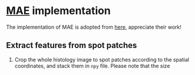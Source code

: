 # [MAE]((https://arxiv.org/abs/2111.06377)) implementation

The implementation of MAE is adopted from [here](https://github.com/pengzhiliang/MAE-pytorch), appreciate their work!

## Extract features from spot patches
1. Crop the whole histology image to spot patches according to the spatial coordinates, and stack them in `npy` file. Please note that the size
